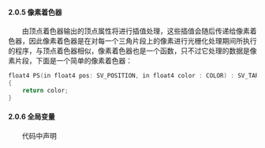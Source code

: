 #### 2.0.5 像素着色器

　　由顶点着色器输出的顶点属性将进行插值处理，这些插值会随后传递给像素着色器，因此像素着色器是在对每一个三角片段上的像素进行光栅化处理期间所执行的程序，与顶点着色器相似，像素着色器也是一个函数，只不过它处理的数据是像素片段，下面是一个简单的像素着色器：

```c
float4 PS(in float4 pos: SV_POSITION, in float4 color : COLOR) : SV_TARGET
{
    return color;
}
```

#### 2.0.6 全局变量

　　代码中声明